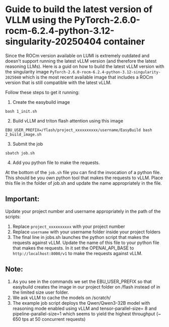 # Guide to build the latest version of VLLM using the PyTorch-2.6.0-rocm-6.2.4-python-3.12-singularity-20250404 container 

Since the ROCm version available on LUMI is extremely outdated and doesn't support running the latest vLLM version (and therefore the latest reasoning LLMs). Here is a guid on how to build the latest vLLM version with the singularity image `PyTorch-2.6.0-rocm-6.2.4-python-3.12-singularity-2025040` which is the most recent available image that includes a ROCm version that is still compatible with the latest vLLM.

Follow these steps to get it running:

1. Create the easybuild image

```bash 1_init.sh```

2. Build vLLM and triton flash attention using this image

```EBU_USER_PREFIX=/flash/project_xxxxxxxxxx/username/EasyBuild bash 2_build_image.sh```

3. Submit the job

```sbatch job.sh```


4. Add you python file to make the requests.

At the bottom of the `job.sh` file you can find the invocation of a python file. This should be you own python tool that makes the requests to vLLM. Place this file in the folder of job.sh and update the name appropriately in the file.

## Important:
Update your project number and username appropriately in the path of the scripts:
1. Replace `project_xxxxxxxxxx` with your project number
2. Replace `username` with your username folder inside your project folders
3. The final line in jobs.sh launches the python script that makes the requests against vLLM. Update the name of this file to your python file that makes the requests. In it set the OPENAI_API_BASE to `http://localhost:8000/v1` to make the requests against vLLM.

## Note:
1. As you see in the commands we set the EBU_USER_PREFIX so that easybuild creates the image in our project folder on /flash instead of in the limited size user folder.
2. We ask vLLM to cache the models on /scratch/ 
3. The example job script deploys the Qwen/Qwen3-32B model with reasoning mode enabled using vLLM and tensor-parallel-size= 8 and pipeline-parallel-size=1 which seems to yield the highest throughput (~ 650 tps at 50 concurrent requests)